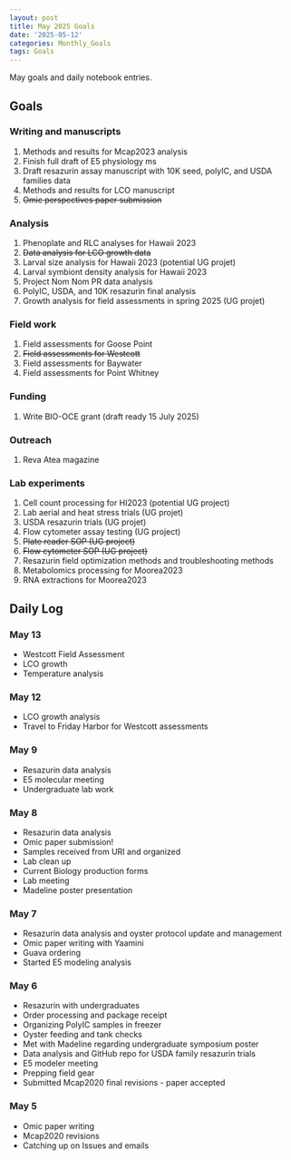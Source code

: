 ```yaml
---
layout: post
title: May 2025 Goals
date: '2025-05-12'
categories: Monthly_Goals
tags: Goals
---
```


May goals and daily notebook entries. 

## Goals  

### Writing and manuscripts 
              
1. Methods and results for Mcap2023 analysis
2. Finish full draft of E5 physiology ms  
3. Draft resazurin assay manuscript with 10K seed, polyIC, and USDA families data
4. Methods and results for LCO manuscript 
5. ~~Omic perspectives paper submission~~ 

### Analysis

1. Phenoplate and RLC analyses for Hawaii 2023
2. ~~Data analysis for LCO growth data~~ 
3. Larval size analysis for Hawaii 2023 (potential UG projet)
4. Larval symbiont density analysis for Hawaii 2023
5. Project Nom Nom PR data analysis 
6. PolyIC, USDA, and 10K resazurin final analysis 
7. Growth analysis for field assessments in spring 2025 (UG projet)

### Field work 

1. Field assessments for Goose Point 
2. ~~Field assessments for Westcott~~
3. Field assessments for Baywater
4. Field assessments for Point Whitney

### Funding

1. Write BIO-OCE grant (draft ready 15 July 2025) 

### Outreach 

1. Reva Atea magazine 

### Lab experiments 

1. Cell count processing for HI2023 (potential UG project)
2. Lab aerial and heat stress trials (UG projet)
3. USDA resazurin trials (UG projet)
4. Flow cytometer assay testing (UG project)
5. ~~Plate reader SOP (UG project)~~
6. ~~Flow cytometer SOP (UG project)~~
7. Resazurin field optimization methods and troubleshooting methods
8. Metabolomics processing for Moorea2023 
9. RNA extractions for Moorea2023

## **Daily Log**   

### May 13
 
- Westcott Field Assessment
- LCO growth
- Temperature analysis 

### May 12
 
- LCO growth analysis
- Travel to Friday Harbor for Westcott assessments

### May 9
 
- Resazurin data analysis 
- E5 molecular meeting
- Undergraduate lab work

### May 8
 
- Resazurin data analysis 
- Omic paper submission! 
- Samples received from URI and organized 
- Lab clean up 
- Current Biology production forms 
- Lab meeting 
- Madeline poster presentation

### May 7
 
- Resazurin data analysis and oyster protocol update and management 
- Omic paper writing with Yaamini 
- Guava ordering 
- Started E5 modeling analysis 

### May 6
 
- Resazurin with undergraduates 
- Order processing and package receipt 
- Organizing PolyIC samples in freezer 
- Oyster feeding and tank checks 
- Met with Madeline regarding undergraduate symposium poster 
- Data analysis and GitHub repo for USDA family resazurin trials 
- E5 modeler meeting 
- Prepping field gear 
- Submitted Mcap2020 final revisions - paper accepted

### May 5
 
- Omic paper writing 
- Mcap2020 revisions
- Catching up on Issues and emails 
